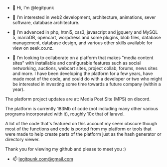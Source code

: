 - 👋 Hi, I’m @legitpunk
- 👀 I’m interested in web2 development, architecture, animations, sever software, database architecture.
- 🌱 I’m advanced in php, html5, css3, javascript and jgquery and MySQL 5, mariaDB, opencart, worpdress and some plugins, blob files, database management, database design, and various other skills available for view on seek.co.nz.


- 💞️ I’m looking to collaborate on a platform that makes "media content sites" with installable and configurable features such as social networking, auctions, webcart sites, 
project collab, forums, news sites and more. I have been developing the platform for a few years, have made most of the code, and could do with a developer or two who might 
be interested in investing some time towards a future company (within a year).

The platform project updates are at: 
Media Post Site (MPS)
on discord. 

The platform is currently 183Mb of code (not including many other various programs incorporated with it), roughly 10x that of laravel.

A lot of the code that's featured on this account my seem obscure though most of the functions and code is ported from my platform or tools that were made to help create parts of the platform just as the hash generator or directory viewer. 

Thank you for viewing my github and please to meet you :)

- 📫 legitpunk.com@gmail.com
